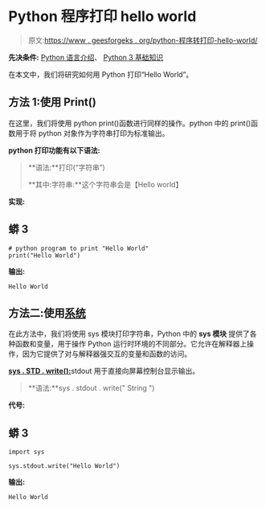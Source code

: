 # Python 程序打印 hello world

> 原文:[https://www . geesforgeks . org/python-程序转打印-hello-world/](https://www.geeksforgeeks.org/python-program-to-print-hello-world/)

**先决条件:** [Python 语言介绍](https://www.geeksforgeeks.org/python-language-introduction/)、 [Python 3 基础知识](https://www.geeksforgeeks.org/python-3-basics/)

在本文中，我们将研究如何用 Python 打印“Hello World”。

## **方法 1:使用 Print()**

在这里，我们将使用 python print()函数进行同样的操作。python 中的 print()函数用于将 python 对象作为字符串打印为标准输出。

**python 打印功能有以下语法:**

> **语法:**打印(“字符串”)
> 
> **其中:字符串:**这个字符串会是【Hello world】

**实现:**

## 蟒 3

```
# python program to print "Hello World"
print("Hello World")
```

**输出:**

```
Hello World
```

## 方法二:使用[系统](https://www.geeksforgeeks.org/python-sys-module/)

在此方法中，我们将使用 sys 模块打印字符串，Python 中的 **sys 模块** 提供了各种函数和变量，用于操作 Python 运行时环境的不同部分。它允许在解释器上操作，因为它提供了对与解释器强交互的变量和函数的访问。

[**sys . STD . write():**](https://www.geeksforgeeks.org/sys-stdout-write-in-python/)stdout 用于直接向屏幕控制台显示输出。

> **语法:**sys . stdout . write(" String ")

**代号:**

## 蟒 3

```
import sys

sys.stdout.write("Hello World")
```

**输出:**

```
Hello World
```